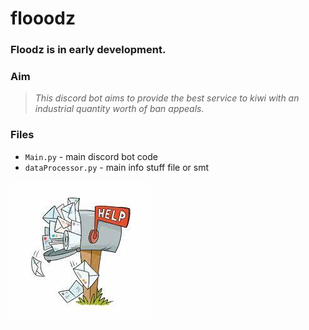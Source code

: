 # flooodz


### Floodz is in early development. 

### Aim
> *This discord bot aims to provide the best service to kiwi with an industrial quantity worth of ban appeals.*

### Files
- `Main.py` - main discord bot code
- `dataProcessor.py` - main info stuff file or smt

![This is an image](https://github.com/Igloo4Life/flooodz/blob/main/kiwi_flooodz/Misc/Logo.png)

